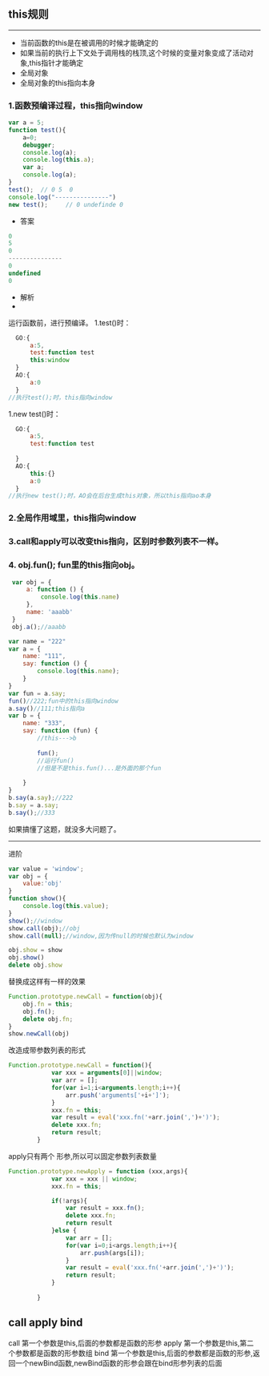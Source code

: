  ## this规则
------

 - 当前函数的this是在被调用的时候才能确定的
 - 如果当前的执行上下文处于调用栈的栈顶,这个时候的变量对象变成了活动对象,this指针才能确定
 -  全局对象
   - 全局对象的this指向本身




### 1.函数预编译过程，this指向window

```js
var a = 5;
function test(){
    a=0;
    debugger;
    console.log(a);             
    console.log(this.a);       
    var a;
    console.log(a);     
}
test();  // 0 5  0
console.log("---------------")
new test();     // 0 undefinde 0 
```
- 答案
```js
0
5
0
---------------
0
undefined
0
```
- 解析
- 
运行函数前，进行预编译。
1.test()时：
```js
  GO:{
      a:5,
      test:function test
      this:window
  }
  AO:{
      a:0
  }
//执行test();时，this指向window
```

1.new test()时：
```js
  GO:{
      a:5,
      test:function test
      
  }
  AO:{
      this:{}
      a:0
  }
//执行new test();时，AO会在后台生成this对象，所以this指向ao本身
```



### 2.全局作用域里，this指向window

### 3.call和apply可以改变this指向，区别时参数列表不一样。

### 4. obj.fun();  fun里的this指向obj。
```js
 var obj = {
     a: function () {
         console.log(this.name)
     },
     name: 'aaabb'
 }
 obj.a();//aaabb
```

```js
var name = "222"
var a = {
    name: "111",
    say: function () {
        console.log(this.name);
    }
}
var fun = a.say;
fun()//222;fun中的this指向window
a.say()//111;this指向a
var b = {
    name: "333",
    say: function (fun) {
        //this--->b
        
        fun();
        //运行fun()
        //但是不是this.fun()...是外面的那个fun
       
    }
}
b.say(a.say);//222 
b.say = a.say;
b.say();//333
```

如果搞懂了这题，就没多大问题了。


-----------

进阶

```js
var value = 'window';
var obj = {
    value:'obj'
}
function show(){
    console.log(this.value);
}
show();//window
show.call(obj);//obj
show.call(null);//window,因为传null的时候也默认为window
```


```js
obj.show = show
obj.show()
delete obj.show
```
替换成这样有一样的效果


```js
Function.prototype.newCall = function(obj){
    obj.fn = this;
    obj.fn();
    delete obj.fn;
}
show.newCall(obj)
```

改造成带参数列表的形式

```js
Function.prototype.newCall = function(){
            var xxx = arguments[0]||window;
            var arr = [];
            for(var i=1;i<arguments.length;i++){
                arr.push('arguments['+i+']');
            }
            xxx.fn = this;
            var result = eval('xxx.fn('+arr.join(',')+')');
            delete xxx.fn;
            return result;
        }
```

apply只有两个 形参,所以可以固定参数列表数量

```js
Function.prototype.newApply = function (xxx,args){
            var xxx = xxx || window;
            xxx.fn = this;

            if(!args){
                var result = xxx.fn();
                delete xxx.fn;
                return result
            }else {
                var arr = [];
                for(var i=0;i<args.length;i++){
                    arr.push(args[i]);
                }
                var result = eval('xxx.fn('+arr.join(',')+')');
                return result;
            }
            
        }
```


## call  apply bind

call 第一个参数是this,后面的参数都是函数的形参
apply 第一个参数是this,第二个参数都是函数的形参数组
bind 第一个参数是this,后面的参数都是函数的形参,返回一个newBind函数,newBind函数的形参会跟在bind形参列表的后面
